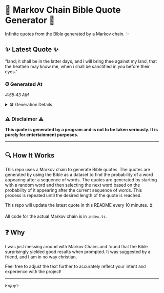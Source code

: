 # 📖 Markov Chain Bible Quote Generator 📖

Infinite quotes from the Bible generated by a Markov chain. ✨

## ✨ Latest Quote ✨
"land; it shall be in the latter days, and i will bring thee against my land, that the heathen may know me, when i shall be sanctified in you before their eyes."

### ⏰ Generated At
*4:55:43 AM*

<details>
    <summary>🛠️ Generation Details</summary>
    <p>
        <strong>🌱 Seed:</strong> land;<br>
        <strong>🔄 Iterations:</strong> 31<br>
        <strong>📜 Context History:</strong><br>[ land; ]: it<br>[ land;, it ]: shall<br>[ land;, it, shall ]: be<br>[ land;, it, shall, be ]: in<br>[ land;, it, shall, be, in ]: the<br>[ land;, it, shall, be, in, the ]: latter<br>[ it, shall, be, in, the, latter ]: days,<br>[ shall, be, in, the, latter, days, ]: and<br>[ be, in, the, latter, days,, and ]: i<br>[ in, the, latter, days,, and, i ]: will<br>[ the, latter, days,, and, i, will ]: bring<br>[ latter, days,, and, i, will, bring ]: thee<br>[ days,, and, i, will, bring, thee ]: against<br>[ and, i, will, bring, thee, against ]: my<br>[ i, will, bring, thee, against, my ]: land,<br>[ will, bring, thee, against, my, land, ]: that<br>[ bring, thee, against, my, land,, that ]: the<br>[ thee, against, my, land,, that, the ]: heathen<br>[ against, my, land,, that, the, heathen ]: may<br>[ my, land,, that, the, heathen, may ]: know<br>[ land,, that, the, heathen, may, know ]: me,<br>[ that, the, heathen, may, know, me, ]: when<br>[ the, heathen, may, know, me,, when ]: i<br>[ heathen, may, know, me,, when, i ]: shall<br>[ may, know, me,, when, i, shall ]: be<br>[ know, me,, when, i, shall, be ]: sanctified<br>[ me,, when, i, shall, be, sanctified ]: in<br>[ when, i, shall, be, sanctified, in ]: you<br>[ i, shall, be, sanctified, in, you ]: before<br>[ shall, be, sanctified, in, you, before ]: their<br>[ be, sanctified, in, you, before, their ]: eyes.<br>
    </p>
</details>

### ⚠️ Disclaimer ⚠️
**This quote is generated by a program and is not to be taken seriously. It is purely for entertainment purposes.**

---

## 🔍 How It Works

This repo uses a Markov chain to generate Bible quotes. The quotes are generated by using the Bible as a dataset to find the probability of a word appearing after a sequence of words. The quotes are generated by starting with a random word and then selecting the next word based on the probability of it appearing after the current sequence of words. This process is repeated until the desired length of the quote is reached.

This repo will update the latest quote in this README every 10 minutes. ⏳

All code for the actual Markov chain is in `index.ts`.

## ❓ Why

I was just messing around with Markov Chains and found that the Bible surprisingly yielded good results when prompted. 
It was suggested by a friend, and I am in no way christian.

Feel free to adjust the text further to accurately reflect your intent and experience with the project!

---

*Enjoy*✨

